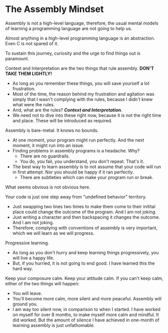 # The Assembly Mindset

Assembly is not a high-level language, therefore, the usual mental models of learning a programming language are not going to help us.

Almost anything in a high-level programming language is an abstraction. Even C is not spared of it.

To sustain this journey, curiosity and the urge to find things out is paramount.

Context and Interpretation are the two things that rule assembly. **DON'T TAKE THEM LIGHTLY!**

* As long as you remember these things, you will save yourself a lot frustration.
* Most of the time, the reason behind my frustration and agitation was simply that I wasn't complying with the rules, because I didn't knew what were the rules.
* And, what are the rules? _**Context and Interpretation**_.
* We need not to dive into these right now, because it is not the right time and place. These will be introduced as required.

Assembly is bare-metal. It knows no bounds.

* At one moment, your program might run perfectly. And the next moment, it might run into an issue.
* Finding problems in assembly programs is a headache. Why?
  * There are no guardrails.
  * You do, you fail, you understand, you don't repeat. That's it.
* The best way to learn assembly is to not assume that your code will run in first attempt. Nor you should be happy if it ran perfectly.
  * There are subtleties which can make your program run or break.

What seems obvious is not obvious here.

Your code is just one step away from "undefined behavior" territory.

* Just swapping two lines two times to make them come to their initital place could change the outcome of the program. And I am not joking.
* Just writing a character and then backspacing it changes the outcome. And I am not joking.
* Therefore, complying with conventions of assembly is very important, which we will learn as we will progress.

Progressive learning.

* As long as you don't hurry and keep learning things progressively, you will live a happy life.
* But, if you hurried, it is not going to end good. I have learned this the hard way.

Keep your composure calm. Keep your attitude calm. If you can't keep calm, either of the two things will happen:

* You will leave.
* You'll become more calm, more silent and more peaceful. Assembly will ground you.
* I am way too silent now, in comparison to when I started. I have worked on myself for over 8 months, to make myself more calm and mindful. It did worked. But the amount of silence I have achieved in one-month of learning assembly is just unfathomable.
